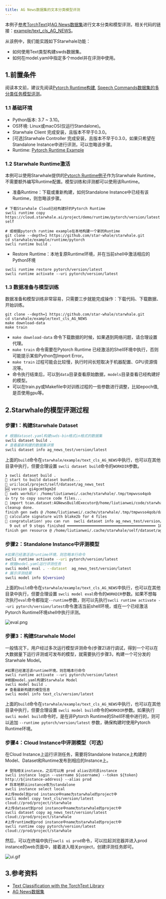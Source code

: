 ```yaml
---
title: AG News数据集的文本分类模型评测
---
```


本例子[参考TorchText](https://pytorch.org/tutorials/beginner/text_sentiment_ngrams_tutorial.html)对[AG News数据集](http://www.di.unipi.it/~gulli/AG_corpus_of_news_articles.html)进行文本分类和模型评测，相关代码的链接：[example/text_cls_AG_NEWS](https://github.com/star-whale/starwhale/tree/main/example/text_cls_AG_NEWS)。

从该例中，我们能实践如下Starwhale功能：

- 如何使用Text类型构建swds数据集。
- 如何在model.yaml中指定多个model并在评测中使用。

## 1.前置条件

阅读本文前，建议先阅读[Pytorch Runtime构建](../runtime/examples/pytorch.md), [Speech Commands数据集的多分类任务模型评测](speech.md)。

### 1.1 基础环境

- Python版本: 3.7 ~ 3.10。
- OS环境: Linux或macOS(仅运行Standalone)。
- Starwhale Client 完成安装，且版本不早于0.3.0。
- [可选]Starwhale Controller 完成安装，且版本不早于0.3.0，如果只希望在Standalone Instance中进行评测，可以忽略该步骤。
- Runtime: [Pytorch Runtime Example](https://github.com/star-whale/starwhale/tree/main/example/runtime/pytorch)

### 1.2 Starwhale Runtime激活

本例可以使用Starwhale提供的[Pytorch Runtime例子](https://github.com/star-whale/starwhale/tree/main/example/runtime/pytorch)作为Starwhale Runtime，不需要额外编写Runtime配置。模型训练和评测都可以使用该Runtime。

- 准备Runtime：下载或重新构建，如何Standalone Instance中已经有该Runtime，则忽略该步骤。

```shell
# 下载Starwhale Cloud已经构建好的Pytorch Runtime
swcli runtime copy https://cloud.starwhale.ai/project/demo/runtime/pytorch/version/latest self

# 或根据pytorch runtime example在本地构建一个新的Runtime
git clone --depth=1 https://github.com/star-whale/starwhale.git
cd starwhale/example/runtime/pytorch
swcli runtime build .
```

- Restore Runtime：本地复原Runtime环境，并在当前shell中激活相应的Python环境

```shell
swcli runtime restore pytorch/version/latest
swcli runtime activate --uri pytorch/version/latest
```

### 1.3 数据准备与模型训练

数据准备和模型训练非常容易，只需要三步就能完成操作：下载代码、下载数据、开始训练。

```shell
git clone --depth=1 https://github.com/star-whale/starwhale.git
cd starwhale/example/text_cls_AG_NEWS
make download-data
make train
```

- `make download-data` 命令下载数据的时候，如果遇到网络问题，请合理设置代理。
- `make train` 命令需要在Pytorch Runtime 已经激活的Shell环境中执行，否则可能提示某些Python包Import Error。
- `make train` 过程可能会比较慢，执行时间长短取决于机器配置、GPU资源情况等。
- 命令执行结束后，可以到`data`目录查看原始数据，`models`目录查看已经构建好的模型。
- 可以在train.py或Makefile中对训练过程的一些参数进行调整，比如epoch值, 是否使用gpu等。

## 2.Starwhale的模型评测过程

### 步骤1：构建Starwhale Dataset

```bash
# 根据dataset.yaml构建swds-bin格式in格式的数据集
swcli dataset build .
# 查看最新构建的数据集详情
swcli dataset info ag_news_test/version/latest
```

上面的`build`命令在`starwhale/example/text_cls_AG_NEWS`中执行，也可以在其他目录中执行，但要合理设置 `swcli dataset build`命令的`WORKDIR`参数。

```bash
❯ swcli dataset build .
🚧 start to build dataset bundle...
👷 uri:local/project/self/dataset/ag_news_test
🆕 version gi4gcmtbgm2d
📁 swds workdir: /home/liutianwei/.cache/starwhale/.tmp/tmpwvso4qob
👍 try to copy source code files...
👻 import tcan.dataset:AGNewsBuildExecutor@/home/liutianwei/code/starwhale/example/text_cls_AG_NEWS to make swds...
cleanup done.
finish gen swds @ /home/liutianwei/.cache/starwhale/.tmp/tmpwvso4qob/data
🤖 calculate signature with blake2b for 4 files
🌺 congratulation! you can run  swcli dataset info ag_news_test/version/gi4gcmtbgm2dmy3bmnsggzbqmy2dsma
  9 out of 9 steps finished ━━━━━━━━━━━━━━━━━━━━━━━━━━━━━━━━━━━━━━━━ 100% 0:00:00 0:00:01
finish gen resource @ /home/liutianwei/.cache/starwhale/self/dataset/ag_news_test/gi/gi4gcmtbgm2dmy3bmnsggzbqmy2dsma.swds
```

### 步骤2：Standalone Instance中评测模型

```bash
#如果已经激活该runtime环境，则忽略本行命令
swcli runtime activate --uri pytorch/version/latest
# 根据model.yaml运行评测任务
swcli model eval . --dataset  ag_news_test/version/latest
# 展示评测结果
swcli model info ${version}
```

上面的`build`命令在`starwhale/example/text_cls_AG_NEWS`中执行，也可以在其他目录中执行，但要合理设置 `swcli model eval`命令的`WORKDIR`参数。如果不想每次执行`eval`命令都指定`--runtime`参数，则可以先执行`swcli runtime activate --uri pytorch/version/latest`命令激活当前shell环境，或在一个已经激活Pytorch Runtime环境shell中执行评测。

![eval.png](../img/examples/ag_news-eval.png)

### 步骤3：构建Starwhale Model

一般情况下，用户经过多次运行模型评测命令(步骤2)进行调试，得到一个可以在大数据量下运行评测或可发布的模型，就需要执行步骤3，构建一个可分发的Starwhale Model。

```shell
#如果已经激活该runtime环境，则忽略本行命令
swcli runtime activate --uri pytorch/version/latest
#根据model.yaml构建Starwhale Model
swcli model build .
# 查看最新构建的模型信息
swcli model info text_cls/version/latest
```

上面的`build`命令在`starwhale/example/text_cls_AG_NEWS`中执行，也可以在其他目录中执行，但要合理设置 `swcli model build`命令的`WORKDIR`参数。如果执行`swcli model build`命令时，是在非Pytorch Runtime的Shell环境中进行的，则可以追加 `--runtime pytorch/version/latest` 参数，确保构建时使用Pytorch Runtime环境。

### 步骤4：Cloud Instance中评测模型（可选）

在Cloud Instance上运行评测任务，需要将Standalone Instance上构建的Model、Dataset和Runtime发布到相应的Instance上。

```shell
# 登陆相关instance，之后可以用 prod alias访问该instance
swcli instance login --username ${username} --token ${token}  http://${instance-address} --alias prod
# 将本地默认instance改为standalone
swcli instance select local
#上传model到prod instance中name为starwhale的project中
swcli model copy text_cls/version/latest cloud://prod/project/starwhale
#上传dataset到prod instance中name为starwhale的project中
swcli dataset copy ag_news_test/version/latest cloud://prod/project/starwhale
#上传runtime到prod instance中name为starwhale的project中
swcli runtime copy pytorch/version/latest cloud://prod/project/starwhale
```

然后，可以在终端中执行`swcli ui prod`命令，可以拉起浏览器并进入prod instance的web页面中，接着进入相关project，创建评测任务即可。

![ui.gif](../img/examples/ag_news-ui.gif)

## 3.参考资料

- [Text Classification with the TorchText Library](https://pytorch.org/tutorials/beginner/text_sentiment_ngrams_tutorial.html)
- [AG News数据集](http://www.di.unipi.it/~gulli/AG_corpus_of_news_articles.html)
